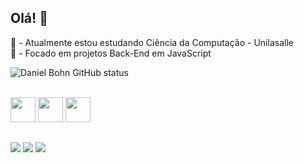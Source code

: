 ## Olá! 👋

<div>
    📔 - Atualmente estou estudando Ciência da Computação - Unilasalle
    <br>
    📝 - Focado em projetos Back-End em JavaScript
</div>


![Daniel Bohn GitHub status](https://github-readme-stats.vercel.app/api?username=danielbohnn&show_icons=true&theme=transparent)

<br>
<div>
    <img src="https://skillicons.dev/icons?i=js" / style="height:40px; width:40px;">
    <img src="https://skillicons.dev/icons?i=html" / style="height:40px; width:40px;">
    <img src="https://skillicons.dev/icons?i=css" / style="height:40px; width:40px;">
</div>

##
<div>
    <a href="https://wa.me/5551985298223" target="_blank"><img src="https://img.shields.io/badge/WhatsApp-25D366?style=for-the-badge&logo=whatsapp&logoColor=white"></a>
    <a href = "mailto:danielbohn4@gmail.com"><img src="https://img.shields.io/badge/-Gmail-%23333?style=for-the-badge&logo=gmail&logoColor=white" target="_blank"></a>
    <a href="https://www.linkedin.com/in/daniel-dick-bohn-8256582a6/" target="_blank"><img src="https://img.shields.io/badge/-LinkedIn-%230077B5?style=for-the-badge&logo=linkedin&logoColor=white" target="_blank"></a> 
</div>

